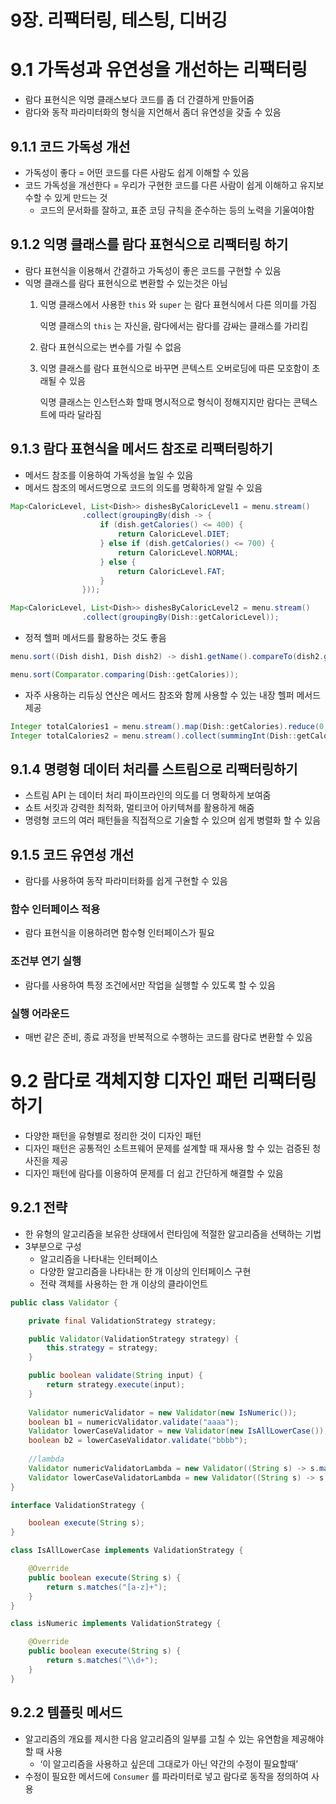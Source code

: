 # 9장. 리팩터링, 테스팅, 디버깅

# 9.1 가독성과 유연성을 개선하는 리팩터링

- 람다 표현식은 익명 클래스보다 코드를 좀 더 간결하게 만들어줌
- 람다와 동작 파라미터화의 형식을 지언해서 좀더 유연성을 갖출 수 있음

## 9.1.1 코드 가독성 개선

- 가독성이 좋다 = 어떤 코드를 다른 사람도 쉽게 이해할 수 있음
- 코드 가독성을 개선한다 = 우리가 구현한 코드를 다른 사람이 쉽게 이해하고 유지보수할 수 있게 만드는 것
    - 코드의 문서화를 잘하고, 표준 코딩 규칙을 준수하는 등의 노력을 기울여야함

## 9.1.2 익명 클래스를 람다 표현식으로 리팩터링 하기

- 람다 표현식을 이용해서 간결하고 가독성이 좋은 코드를 구현할 수 있음
- 익명 클래스를 람다 표현식으로 변환할 수 있는것은 아님
    1. 익명 클래스에서 사용한 `this` 와 `super` 는 람다 표현식에서 다른 의미를 가짐

       익명 클래스의 `this` 는 자신을, 람다에서는 람다를 감싸는 클래스를 가리킴

    2. 람다 표현식으로는 변수를 가릴 수 없음
    3. 익명 클래스를 람다 표현식으로 바꾸면 콘텍스트 오버로딩에 따른 모호함이 초래될 수 있음

       익명 클래스는 인스턴스화 할때 명시적으로 형식이 정해지지만 람다는 콘텍스트에 따라 달라짐


## 9.1.3 람다 표현식을 메서드 참조로 리팩터링하기

- 메서드 참조를 이용하여 가독성을 높일 수 있음
- 메서드 참조의 메서드명으로 코드의 의도를 명확하게 알릴 수 있음

```java
Map<CaloricLevel, List<Dish>> dishesByCaloricLevel1 = menu.stream()
                .collect(groupingBy(dish -> {
                    if (dish.getCalories() <= 400) {
                        return CaloricLevel.DIET;
                    } else if (dish.getCalories() <= 700) {
                        return CaloricLevel.NORMAL;
                    } else {
                        return CaloricLevel.FAT;
                    }
                }));

Map<CaloricLevel, List<Dish>> dishesByCaloricLevel2 = menu.stream()
                .collect(groupingBy(Dish::getCaloricLevel));
```

- 정적 헬퍼 메서드를 활용하는 것도 좋음

```java
menu.sort((Dish dish1, Dish dish2) -> dish1.getName().compareTo(dish2.getName()));

menu.sort(Comparator.comparing(Dish::getCalories));
```

- 자주 사용하는 리듀싱 연산은 메서드 참조와 함께 사용할 수 있는 내장 헬퍼 메서드 제공

```java
Integer totalCalories1 = menu.stream().map(Dish::getCalories).reduce(0, (c1, c2) -> c1 + c2);
Integer totalCalories2 = menu.stream().collect(summingInt(Dish::getCalories));
```

## 9.1.4 명령형 데이터 처리를 스트림으로 리팩터링하기

- 스트림 API 는 데이터 처리 파이프라인의 의도를 더 명확하게 보여줌
- 쇼트 서킷과 강력한 최적화, 멀티코어 아키텍쳐를 활용하게 해줌
- 명령형 코드의 여러 패턴들을 직접적으로 기술할 수 있으며 쉽게 병렬화 할 수 있음

## 9.1.5 코드 유연성 개선

- 람다를 사용하여 동작 파라미터화를 쉽게 구현할 수 있음

### 함수 인터페이스 적용

- 람다 표현식을 이용하려면 함수형 인터페이스가 필요

### 조건부 연기 실행

- 람다를 사용하여 특정 조건에서만 작업을 실행할 수 있도록 할 수 있음

### 실행 어라운드

- 매번 같은 준비, 종료 과정을 반복적으로 수행하는 코드를 람다로 변환할 수 있음

# 9.2 람다로 객체지향 디자인 패턴 리팩터링하기

- 다양한 패턴을 유형별로 정리한 것이 디자인 패턴
- 디자인 패턴은 공통적인 소트프웨어 문제를 설계할 때 재사용 할 수 있는 검증된 청사진을 제공
- 디자인 패턴에 람다를 이용하여 문제를 더 쉽고 간단하게 해결할 수 있음

## 9.2.1 전략

- 한 유형의 알고리즘을 보유한 상태에서 런타임에 적절한 알고리즘을 선택하는 기법
- 3부분으로 구성
    - 알고리즘을 나타내는 인터페이스
    - 다양한 알고리즘을 나타내는 한 개 이상의 인터페이스 구현
    - 전략 객체를 사용하는 한 개 이상의 클라이언트

```java
public class Validator {

    private final ValidationStrategy strategy;

    public Validator(ValidationStrategy strategy) {
        this.strategy = strategy;
    }

    public boolean validate(String input) {
        return strategy.execute(input);
    }
    
    Validator numericValidator = new Validator(new IsNumeric());
    boolean b1 = numericValidator.validate("aaaa");
    Validator lowerCaseValidator = new Validator(new IsAllLowerCase());
    boolean b2 = lowerCaseValidator.validate("bbbb");
    
    //lambda
    Validator numericValidatorLambda = new Validator((String s) -> s.matches("\\d+"));
    Validator lowerCaseValidatorLambda = new Validator((String s) -> s.matches("[a-z]"));
}

interface ValidationStrategy {

    boolean execute(String s);
}

class IsAllLowerCase implements ValidationStrategy {

    @Override
    public boolean execute(String s) {
        return s.matches("[a-z]+");
    }
}

class isNumeric implements ValidationStrategy {

    @Override
    public boolean execute(String s) {
        return s.matches("\\d+");
    }
}
```

## 9.2.2 템플릿 메서드

- 알고리즘의 개요를 제시한 다음 알고리즘의 일부를 고칠 수 있는 유연함을 제공해야 할 때 사용
    - ‘이 알고리즘을 사용하고 싶은데 그대로가 아닌 약간의 수정이 필요할때’
- 수정이 필요한 메서드에 `Consumer` 를 파라미터로 넣고 람다로 동작을 정의하여 사용


<br>
<br>